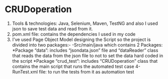 # CRUDoperation
1. Tools & technologies: Java, Selenium, Maven, TestNG and also I used json to save test data and read from it.
2. pom.xml file: contains the dependencies I used in my code
3. I've used Page Object Model designing the Script so the project is divided into two packages:-
-Src/main/java which contains 2 Packages: 
*Package “data”: includes “jsondata.json” file and “dataReader” class that reads the data from the json file to not to set the data hard coded in the script
*Package “crud_test”: includes “CRUDoperation” class that contains the main script that runs the automated test case 
4- RunTest.xml file: to run the tests from it as automation test
